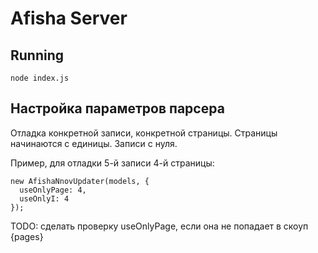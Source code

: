 # Afisha Server

## Running

```
node index.js
```

## Настройка параметров парсера

Отладка конкретной записи, конкретной страницы.
Страницы начинаются с единицы. Записи с нуля.

Пример, для отладки 5-й записи 4-й страницы:
```
new AfishaNnovUpdater(models, {
  useOnlyPage: 4,
  useOnlyI: 4
});
```

TODO: сделать проверку useOnlyPage, если она не попадает в скоуп {pages}
